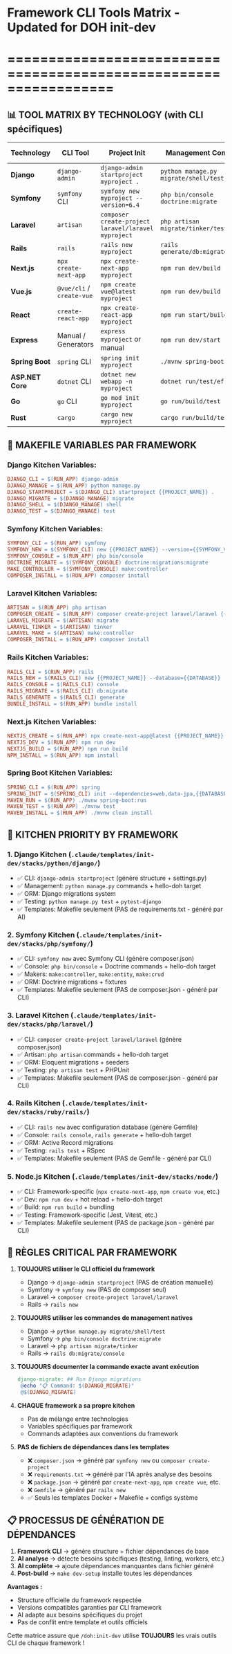# Framework CLI Tools Matrix - Updated for DOH init-dev
# =================================================================

## 📊 TOOL MATRIX BY TECHNOLOGY (with CLI spécifiques)

| Technology | CLI Tool | Project Init | Management Commands | Dependency Manager | Database Tools |
|-------------|----------|--------------|--------------------|--------------------|----------------|
| **Django** | `django-admin` | `django-admin startproject myproject .` | `python manage.py migrate/shell/test` | `pip` | Django ORM |
| **Symfony** | `symfony` CLI | `symfony new myproject --version=6.4` | `php bin/console doctrine:migrate` | `composer` | Doctrine ORM |
| **Laravel** | `artisan` | `composer create-project laravel/laravel myproject` | `php artisan migrate/tinker/test` | `composer` | Eloquent ORM |
| **Rails** | `rails` | `rails new myproject` | `rails generate/db:migrate/console` | `bundler/gem` | Active Record |
| **Next.js** | `npx create-next-app` | `npx create-next-app myproject` | `npm run dev/build` | `npm/yarn` | Prisma/TypeORM |
| **Vue.js** | `@vue/cli` / `create-vue` | `npm create vue@latest myproject` | `npm run dev/build` | `npm/yarn` | N/A |
| **React** | `create-react-app` | `npx create-react-app myproject` | `npm run start/build/test` | `npm/yarn` | N/A |
| **Express** | Manual / Generators | `express myproject` or manual | `npm run dev/start` | `npm/yarn` | Sequelize/TypeORM |
| **Spring Boot** | `spring` CLI | `spring init myproject` | `./mvnw spring-boot:run` | `maven/gradle` | JPA/Hibernate |
| **ASP.NET Core** | `dotnet` CLI | `dotnet new webapp -n myproject` | `dotnet run/test/ef` | `dotnet/nuget` | Entity Framework |
| **Go** | `go` CLI | `go mod init myproject` | `go run/build/test` | `go mod` | GORM/native SQL |
| **Rust** | `cargo` | `cargo new myproject` | `cargo run/build/test` | `cargo` | Diesel/SQLx |

## 🚨 MAKEFILE VARIABLES PAR FRAMEWORK

### Django Kitchen Variables:
```makefile
DJANGO_CLI = $(RUN_APP) django-admin
DJANGO_MANAGE = $(RUN_APP) python manage.py
DJANGO_STARTPROJECT = $(DJANGO_CLI) startproject {{PROJECT_NAME}} .
DJANGO_MIGRATE = $(DJANGO_MANAGE) migrate
DJANGO_SHELL = $(DJANGO_MANAGE) shell
DJANGO_TEST = $(DJANGO_MANAGE) test
```

### Symfony Kitchen Variables:
```makefile  
SYMFONY_CLI = $(RUN_APP) symfony
SYMFONY_NEW = $(SYMFONY_CLI) new {{PROJECT_NAME}} --version={{SYMFONY_VERSION}}
SYMFONY_CONSOLE = $(RUN_APP) php bin/console
DOCTRINE_MIGRATE = $(SYMFONY_CONSOLE) doctrine:migrations:migrate
MAKE_CONTROLLER = $(SYMFONY_CONSOLE) make:controller
COMPOSER_INSTALL = $(RUN_APP) composer install
```

### Laravel Kitchen Variables:
```makefile
ARTISAN = $(RUN_APP) php artisan
COMPOSER_CREATE = $(RUN_APP) composer create-project laravel/laravel {{PROJECT_NAME}} .
LARAVEL_MIGRATE = $(ARTISAN) migrate
LARAVEL_TINKER = $(ARTISAN) tinker
LARAVEL_MAKE = $(ARTISAN) make:controller
COMPOSER_INSTALL = $(RUN_APP) composer install
```

### Rails Kitchen Variables:
```makefile
RAILS_CLI = $(RUN_APP) rails
RAILS_NEW = $(RAILS_CLI) new {{PROJECT_NAME}} --database={{DATABASE}}
RAILS_CONSOLE = $(RAILS_CLI) console
RAILS_MIGRATE = $(RAILS_CLI) db:migrate
RAILS_GENERATE = $(RAILS_CLI) generate
BUNDLE_INSTALL = $(RUN_APP) bundle install
```

### Next.js Kitchen Variables:
```makefile
NEXTJS_CREATE = $(RUN_APP) npx create-next-app@latest {{PROJECT_NAME}} --typescript --tailwind
NEXTJS_DEV = $(RUN_APP) npm run dev
NEXTJS_BUILD = $(RUN_APP) npm run build
NPM_INSTALL = $(RUN_APP) npm install
```

### Spring Boot Kitchen Variables:
```makefile
SPRING_CLI = $(RUN_APP) spring
SPRING_INIT = $(SPRING_CLI) init --dependencies=web,data-jpa,{{DATABASE}} {{PROJECT_NAME}}
MAVEN_RUN = $(RUN_APP) ./mvnw spring-boot:run
MAVEN_TEST = $(RUN_APP) ./mvnw test
MAVEN_INSTALL = $(RUN_APP) ./mvnw clean install
```

## 🎯 KITCHEN PRIORITY BY FRAMEWORK

### 1. **Django Kitchen** (`.claude/templates/init-dev/stacks/python/django/`)
- ✅ CLI: `django-admin startproject` (génère structure + settings.py)
- ✅ Management: `python manage.py` commands + hello-doh target
- ✅ ORM: Django migrations system
- ✅ Testing: `python manage.py test` + `pytest-django`
- ✅ Templates: Makefile seulement (PAS de requirements.txt - généré par AI)

### 2. **Symfony Kitchen** (`.claude/templates/init-dev/stacks/php/symfony/`)
- ✅ CLI: `symfony new` avec Symfony CLI (génère composer.json)
- ✅ Console: `php bin/console` + Doctrine commands + hello-doh target
- ✅ Makers: `make:controller`, `make:entity`, `make:crud`
- ✅ ORM: Doctrine migrations + fixtures
- ✅ Templates: Makefile seulement (PAS de composer.json - généré par CLI)

### 3. **Laravel Kitchen** (`.claude/templates/init-dev/stacks/php/laravel/`)
- ✅ CLI: `composer create-project laravel/laravel` (génère composer.json)
- ✅ Artisan: `php artisan` commands + hello-doh target
- ✅ ORM: Eloquent migrations + seeders  
- ✅ Testing: `php artisan test` + PHPUnit
- ✅ Templates: Makefile seulement (PAS de composer.json - généré par CLI)

### 4. **Rails Kitchen** (`.claude/templates/init-dev/stacks/ruby/rails/`)  
- ✅ CLI: `rails new` avec configuration database (génère Gemfile)
- ✅ Console: `rails console`, `rails generate` + hello-doh target
- ✅ ORM: Active Record migrations
- ✅ Testing: `rails test` + RSpec
- ✅ Templates: Makefile seulement (PAS de Gemfile - généré par CLI)

### 5. **Node.js Kitchen** (`.claude/templates/init-dev/stacks/node/`)
- ✅ CLI: Framework-specific (`npx create-next-app`, `npm create vue`, etc.)
- ✅ Dev: `npm run dev` + hot reload + hello-doh target
- ✅ Build: `npm run build` + bundling
- ✅ Testing: Framework-specific (Jest, Vitest, etc.)
- ✅ Templates: Makefile seulement (PAS de package.json - généré par CLI)

## 🚨 RÈGLES CRITICAL PAR FRAMEWORK

1. **TOUJOURS utiliser le CLI officiel du framework**
   - Django → `django-admin startproject` (PAS de création manuelle)
   - Symfony → `symfony new` (PAS de composer seul)
   - Laravel → `composer create-project laravel/laravel` 
   - Rails → `rails new`

2. **TOUJOURS utiliser les commandes de management natives**
   - Django → `python manage.py migrate/shell/test`
   - Symfony → `php bin/console doctrine:migrate`  
   - Laravel → `php artisan migrate/tinker`
   - Rails → `rails db:migrate/console`

3. **TOUJOURS documenter la commande exacte avant exécution**
   ```makefile
   django-migrate: ## Run Django migrations
   	@echo "📋 Command: $(DJANGO_MIGRATE)"
   	@$(DJANGO_MIGRATE)
   ```

4. **CHAQUE framework a sa propre kitchen**
   - Pas de mélange entre technologies
   - Variables spécifiques par framework  
   - Commands adaptées aux conventions du framework

5. **PAS de fichiers de dépendances dans les templates**
   - ❌ `composer.json` → généré par `symfony new` ou `composer create-project`
   - ❌ `requirements.txt` → généré par l'IA après analyse des besoins
   - ❌ `package.json` → généré par `create-next-app`, `npm create vue`, etc.
   - ❌ `Gemfile` → généré par `rails new`
   - ✅ Seuls les templates Docker + Makefile + configs système

## 📋 PROCESSUS DE GÉNÉRATION DE DÉPENDANCES

1. **Framework CLI** → génère structure + fichier dépendances de base
2. **AI analyse** → détecte besoins spécifiques (testing, linting, workers, etc.)  
3. **AI complète** → ajoute dépendances manquantes dans fichier généré
4. **Post-build** → `make dev-setup` installe toutes les dépendances

**Avantages :**
- Structure officielle du framework respectée
- Versions compatibles garanties par CLI framework
- AI adapte aux besoins spécifiques du projet
- Pas de conflit entre template et outils officiels

Cette matrice assure que `/doh:init-dev` utilise **TOUJOURS** les vrais outils CLI de chaque framework !